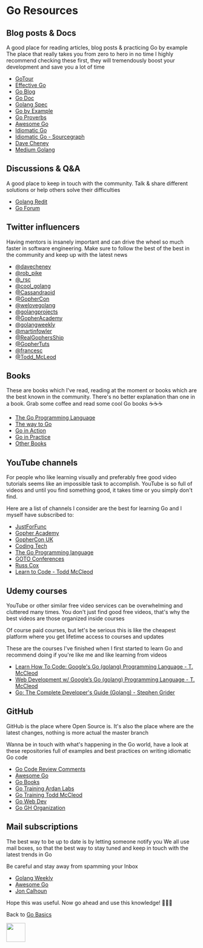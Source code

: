 # Go Resources

## Blog posts & Docs

A good place for reading articles, blog posts & practicing Go by example
The place that really takes you from zero to hero in no time
I highly recommend checking these first, they will tremendously
boost your development and save you a lot of time

- [GoTour](https://tour.golang.org/welcome/1)
- [Effective Go](https://golang.org/doc/effective_go.html)
- [Go Blog](https://blog.golang.org/)
- [Go Doc](https://godoc.org/)
- [Golang Spec](https://golang.org/)
- [Go by Example](https://gobyexample.com/)
- [Go Proverbs](https://go-proverbs.github.io/)
- [Awesome Go](https://github.com/avelino/awesome-go)
- [Idiomatic Go](https://dmitri.shuralyov.com/idiomatic-go)
- [Idiomatic Go - Sourcegraph](https://about.sourcegraph.com/go/idiomatic-go)
- [Dave Cheney](https://dave.cheney.net/)
- [Medium Golang](https://medium.com/search?q=golang)

## Discussions & Q&A

A good place to keep in touch with the community. Talk & share
different solutions or help others solve their difficulties

- [Golang Redit](https://www.reddit.com/r/golang)
- [Go Forum](https://forum.golangbridge.org/)

## Twitter influencers

Having mentors is insanely important and can drive the wheel so much
faster in software engineering. Make sure to follow the best of the
best in the community and keep up with the latest news

- [@davecheney](https://twitter.com/@davecheney)
- [@rob_pike](https://twitter.com/@rob_pike)
- [@_rsc](https://twitter.com/@_rsc)
- [@cool_golang](https://twitter.com/@cool_golang)
- [@Cassandraoid](https://twitter.com/@Cassandraoid)
- [@GopherCon](https://twitter.com/@GopherCon)
- [@welovegolang](https://twitter.com/@welovegolang)
- [@golangprojects](https://twitter.com/@golangprojects)
- [@GopherAcademy](https://twitter.com/@GopherAcademy)
- [@golangweekly](https://twitter.com/@golangweekly)
- [@martinfowler](https://twitter.com/@martinfowler)
- [@RealGophersShip](https://twitter.com/@RealGophersShip)
- [@GopherTuts](https://twitter.com/@GopherTuts)
- [@francesc](https://twitter.com/@francesc)
- [@Todd_McLeod](https://twitter.com/@Todd_McLeod)

## Books

These are books which I've read, reading at the moment or books which
are the best known in the community. There's no better explanation than
one in a book. Grab some coffee and read some cool Go books ☕☕☕

- [The Go Programming Language](https://www.amazon.com/Programming-Language-Addison-Wesley-Professional-Computing/dp/0134190440)
- [The way to Go](https://archive.org/details/TheWayToGo)
- [Go in Action](https://www.amazon.com/Go-Action-William-Kennedy/dp/1617291781)
- [Go in Practice](https://www.amazon.com/gp/product/1633430073/ref=x_gr_w_bb?ie=UTF8&tag=x_gr_w_bb-20&linkCode=as2&camp=1789&creative=9325&creativeASIN=1633430073&SubscriptionId=1MGPYB6YW3HWK55XCGG2)
- [Other Books](https://github.com/golang/go/wiki/Books)

## YouTube channels

For people who like learning visually and preferably free good video
tutorials seems like an impossible task to accomplish. YouTube is
so full of videos and until you find something good, it takes time
or you simply don't find. 

Here are a list of channels I consider are the best for learning Go
and I myself have subscribed to:

- [JustForFunc](https://www.youtube.com/channel/UC_BzFbxG2za3bp5NRRRXJSw)
- [Gopher Academy](https://www.youtube.com/channel/UCx9QVEApa5BKLw9r8cnOFEA/feed)
- [GopherCon UK](https://www.youtube.com/channel/UC9ZNrGdT2aAdrNbX78lbNlQ)
- [Coding Tech](https://www.youtube.com/channel/UCtxCXg-UvSnTKPOzLH4wJaQ)
- [The Go Programming language](https://www.youtube.com/user/gocoding)
- [GOTO Conferences](https://www.youtube.com/user/GotoConferences)
- [Russ Cox](https://www.youtube.com/user/rscgolang)
- [Learn to Code - Todd McCleod](https://www.youtube.com/user/toddmcleod)

## Udemy courses

YouTube or other similar free video services can be overwhelming
and cluttered many times. You don't just find good free videos, that's
why the best videos are those organized inside courses

Of course paid courses, but let's be serious this is like the cheapest
platform where you get lifetime access to courses and updates

These are the courses I've finished when I first started to learn Go
and recommend doing if you're like me and like learning from
videos

- [Learn How To Code: Google's Go (golang) Programming Language - T. McCleod](https://github.com/golang/go/wiki/Books)
- [Web Development w/ Google’s Go (golang) Programming Language - T. McCleod](https://github.com/golang/go/wiki/Books)
- [Go: The Complete Developer's Guide (Golang) - Stephen Grider](https://github.com/golang/go/wiki/Books)

## GitHub

GitHub is the place where Open Source is. It's also the place where
are the latest changes, nothing is more actual the master branch

Wanna be in touch with what's happening in the Go world, have a
look at these repositories full of examples and best practices on
writing idiomatic Go code

- [Go Code Review Comments](https://github.com/golang/go/wiki/CodeReviewComments)
- [Awesome Go](https://github.com/avelino/awesome-go)
- [Go Books](https://github.com/golang/go/wiki/Books)
- [Go Training Ardan Labs](https://github.com/ardanlabs/gotraining)
- [Go Training Todd McCleod](https://github.com/GoesToEleven/GolangTraining)
- [Go Web Dev](https://github.com/GoesToEleven/golang-web-dev)
- [Go GH Organization](https://github.com/golang)

## Mail subscriptions

The best way to be up to date is by letting someone notify you
We all use mail boxes, so that the best way to stay tuned and keep in
touch with the latest trends in Go

Be careful and stay away from spamming your Inbox

- [Golang Weekly](https://golangweekly.com/)
- [Awesome Go](https://go.libhunt.com/newsletter)
- [Jon Calhoun](https://www.calhoun.io/)

Hope this was useful. Now go ahead and use this knowledge! 🚀🚀🚀

Back to
[Go Basics](https://github.com/gophertuts/go-basics)

<img src="https://github.com/gophertuts/go-basics/raw/master/gophertuts.svg?sanitize=true" width="50px"/>
